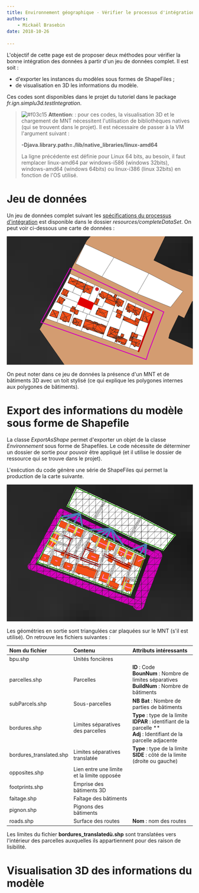 ```yaml
---
title: Environnement géographique - Vérifier le processus d'intégration
authors:
    - Mickaël Brasebin
date: 2018-10-26

---
```


L'objectif de cette page est de proposer deux méthodes pour vérifier la bonne intégration des données à partir d'un jeu de données complet. Il est soit :
- d'exporter les instances du modèles sous formes de ShapeFiles ;
- de visualisation en 3D les informations du modèle.

Ces codes sont disponibles dans le projet du tutoriel dans le package *fr.ign.simplu3d.testIntegration*.

> ![#f03c15](https://placehold.it/15/f03c15/000000?text=+) **Attention**: : pour ces codes, la visualisation 3D et le chargement de MNT nécessitent l'utilisation de bibliothèques natives (qui se trouvent dans le projet). Il est nécessaire de passer à la VM l'argument suivant :
>
> **-Djava.library.path=./lib/native_libraries/linux-amd64**  
>
> La ligne précédente est définie pour Linux 64 bits, au besoin, il faut remplacer linux-amd64 par windows-i586 (windows 32bits), windows-amd64 (windows 64bits) ou linux-i386 (linux 32bits) en fonction de l'OS utilisé.


# Jeu de données

Un jeu de données complet suivant les [spécifications du processus d'intégration](integration.md) est disponible dans le dossier *resources/completeDataSet*. On peut voir ci-dessous une carte de données :

![Carte des données en entrée](./img/SituationBefore.png)

On peut noter dans ce jeu de données la présence d'un MNT et de bâtiments 3D avec un toit stylisé (ce qui explique les polygones internes aux polygones de bâtiments).

# Export des informations du modèle sous forme de Shapefile

La classe *ExportAsShape* permet d'exporter un objet de la classe *Environnement* sous forme de Shapefiles. Le code nécessite de déterminer un dossier de sortie pour pouvoir être appliqué (et il utilise le dossier de ressource qui se trouve dans le projet).

L'exécution du code génère une série de ShapeFiles qui permet la production de la carte suivante.

![Carte des données en entrée](./img/SituationAfter.png)

Les géométries en sortie sont triangulées car plaquées sur le MNT (s'il est utilisé). On retrouve les fichiers suivantes :

| Nom du fichier          | Contenu                                    | Attributs intéressants                                                                                                              |
|:------------------------|:-------------------------------------------|:------------------------------------------------------------------------------------------------------------------------------------|
| bpu.shp                 | Unités foncières                           |                                                                                                                                     |
| parcelles.shp           | Parcelles                                  | **ID** : Code <br /> **BounNum** : Nombre de limites séparatives <br /> **BuildNum** : Nombre de bâtiments                          |
| subParcels.shp          | Sous-parcelles                             | **NB Bat** : Nombre de parties de bâtiments                                                                                         |
| bordures.shp            | Limites séparatives des parcelles          | **Type** : type de la limite <br /> **IDPAR** : identifiant de la parcelle ** <br /> **Adj** : Identifiant de la parcelle adjacente |
| bordures_translated.shp | Limites séparatives translatée             | **Type** : type de la limite <br/> **SIDE** : côté de la limite (droite ou gauche)                                                  |
| opposites.shp           | Lien entre une limite et la limite opposée |                                                                                                                                     |
| footprints.shp          | Emprise des bâtiments 3D                   |                                                                                                                                     |
| faitage.shp             | Faîtage des bâtiments                      |                                                                                                                                     |
| pignon.shp              | Pignons des bâtiments                      |                                                                                                                                     |
| roads.shp               | Surface des routes                         | **Nom** : nom des routes                                                                                                            |

Les limites du fichier **bordures_translatedù.shp** sont translatées vers l'intérieur des parcelles auxquelles ils appartiennent pour des raison de lisibilité.

# Visualisation 3D des informations du modèle
